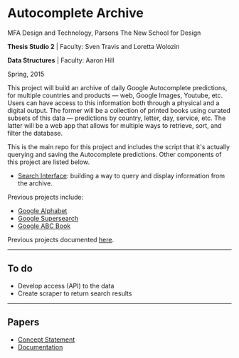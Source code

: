 # Autocomplete Archive

MFA Design and Technology, Parsons The New School for Design

**Thesis Studio 2** | Faculty: Sven Travis and Loretta Wolozin

**Data Structures** | Faculty: Aaron Hill

Spring, 2015

This project will build an archive of daily Google Autocomplete predictions, for multiple countries and products — web, Google Images, Youtube, etc. Users can have access to this information both through a physical and a digital output. The former will be a collection of printed books using curated subsets of this data — predictions by country, letter, day, service, etc. The latter will be a web app that allows for multiple ways to retrieve, sort, and filter the database.

This is the main repo for this project and includes the script that it's actually querying and saving the Autocomplete predictions. Other components of this project are listed below.

* [Search Interface](https://github.com/gianordoli/autocomplete_archive_search ): building a way to query and display information from the archive.



Previous projects include:

* [Google Alphabet](https://github.com/gianordoli/google_alphabet)
* [Google Supersearch](https://github.com/gianordoli/google_supersearch)
* [Google ABC Book](https://github.com/gianordoli/google_abc_book)

Previous projects documented [here](https://gabrielmfadt.wordpress.com/category/thesis-1/).

---

## To do

* Develop access (API) to the data	
* Create scraper to return search results
	
---

## Papers

* [Concept Statement](/_papers/concept_statement)
* [Documentation](/_papers/documentation)
